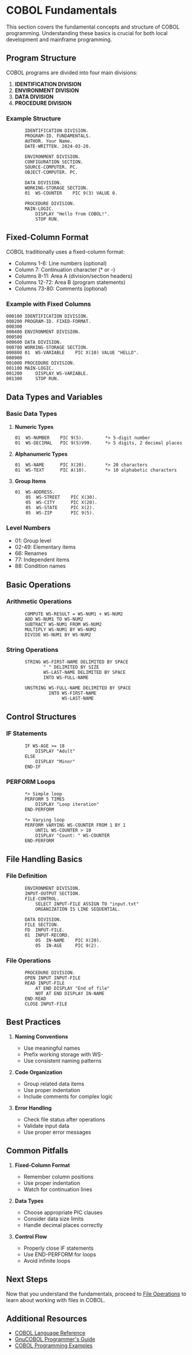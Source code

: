 # COBOL Fundamentals

This section covers the fundamental concepts and structure of COBOL programming. Understanding these basics is crucial for both local development and mainframe programming.

## Program Structure

COBOL programs are divided into four main divisions:

1. **IDENTIFICATION DIVISION**
2. **ENVIRONMENT DIVISION**
3. **DATA DIVISION**
4. **PROCEDURE DIVISION**

### Example Structure

```cobol
       IDENTIFICATION DIVISION.
       PROGRAM-ID. FUNDAMENTALS.
       AUTHOR. Your Name.
       DATE-WRITTEN. 2024-03-20.

       ENVIRONMENT DIVISION.
       CONFIGURATION SECTION.
       SOURCE-COMPUTER. PC.
       OBJECT-COMPUTER. PC.

       DATA DIVISION.
       WORKING-STORAGE SECTION.
       01  WS-COUNTER    PIC 9(3) VALUE 0.

       PROCEDURE DIVISION.
       MAIN-LOGIC.
           DISPLAY "Hello from COBOL!".
           STOP RUN.
```

## Fixed-Column Format

COBOL traditionally uses a fixed-column format:

- Columns 1-6: Line numbers (optional)
- Column 7: Continuation character (\* or -)
- Columns 8-11: Area A (division/section headers)
- Columns 12-72: Area B (program statements)
- Columns 73-80: Comments (optional)

### Example with Fixed Columns

```cobol
000100 IDENTIFICATION DIVISION.
000200 PROGRAM-ID. FIXED-FORMAT.
000300
000400 ENVIRONMENT DIVISION.
000500
000600 DATA DIVISION.
000700 WORKING-STORAGE SECTION.
000800 01  WS-VARIABLE    PIC X(10) VALUE "HELLO".
000900
001000 PROCEDURE DIVISION.
001100 MAIN-LOGIC.
001200     DISPLAY WS-VARIABLE.
001300     STOP RUN.
```

## Data Types and Variables

### Basic Data Types

1. **Numeric Types**

   ```cobol
   01  WS-NUMBER    PIC 9(5).        *> 5-digit number
   01  WS-DECIMAL   PIC 9(5)V99.     *> 5 digits, 2 decimal places
   ```

2. **Alphanumeric Types**

   ```cobol
   01  WS-NAME      PIC X(20).       *> 20 characters
   01  WS-TEXT      PIC A(10).       *> 10 alphabetic characters
   ```

3. **Group Items**
   ```cobol
   01  WS-ADDRESS.
       05  WS-STREET    PIC X(30).
       05  WS-CITY      PIC X(20).
       05  WS-STATE     PIC X(2).
       05  WS-ZIP       PIC 9(5).
   ```

### Level Numbers

- 01: Group level
- 02-49: Elementary items
- 66: Renames
- 77: Independent items
- 88: Condition names

## Basic Operations

### Arithmetic Operations

```cobol
       COMPUTE WS-RESULT = WS-NUM1 + WS-NUM2
       ADD WS-NUM1 TO WS-NUM2
       SUBTRACT WS-NUM1 FROM WS-NUM2
       MULTIPLY WS-NUM1 BY WS-NUM2
       DIVIDE WS-NUM1 BY WS-NUM2
```

### String Operations

```cobol
       STRING WS-FIRST-NAME DELIMITED BY SPACE
              " " DELIMITED BY SIZE
              WS-LAST-NAME DELIMITED BY SPACE
              INTO WS-FULL-NAME

       UNSTRING WS-FULL-NAME DELIMITED BY SPACE
                INTO WS-FIRST-NAME
                     WS-LAST-NAME
```

## Control Structures

### IF Statements

```cobol
       IF WS-AGE >= 18
           DISPLAY "Adult"
       ELSE
           DISPLAY "Minor"
       END-IF
```

### PERFORM Loops

```cobol
       *> Simple loop
       PERFORM 5 TIMES
           DISPLAY "Loop iteration"
       END-PERFORM

       *> Varying loop
       PERFORM VARYING WS-COUNTER FROM 1 BY 1
           UNTIL WS-COUNTER > 10
           DISPLAY "Count: " WS-COUNTER
       END-PERFORM
```

## File Handling Basics

### File Definition

```cobol
       ENVIRONMENT DIVISION.
       INPUT-OUTPUT SECTION.
       FILE-CONTROL.
           SELECT INPUT-FILE ASSIGN TO "input.txt"
           ORGANIZATION IS LINE SEQUENTIAL.

       DATA DIVISION.
       FILE SECTION.
       FD  INPUT-FILE.
       01  INPUT-RECORD.
           05  IN-NAME    PIC X(20).
           05  IN-AGE     PIC 9(2).
```

### File Operations

```cobol
       PROCEDURE DIVISION.
       OPEN INPUT INPUT-FILE
       READ INPUT-FILE
           AT END DISPLAY "End of file"
           NOT AT END DISPLAY IN-NAME
       END-READ
       CLOSE INPUT-FILE
```

## Best Practices

1. **Naming Conventions**

   - Use meaningful names
   - Prefix working storage with WS-
   - Use consistent naming patterns

2. **Code Organization**

   - Group related data items
   - Use proper indentation
   - Include comments for complex logic

3. **Error Handling**
   - Check file status after operations
   - Validate input data
   - Use proper error messages

## Common Pitfalls

1. **Fixed-Column Format**

   - Remember column positions
   - Use proper indentation
   - Watch for continuation lines

2. **Data Types**

   - Choose appropriate PIC clauses
   - Consider data size limits
   - Handle decimal places correctly

3. **Control Flow**
   - Properly close IF statements
   - Use END-PERFORM for loops
   - Avoid infinite loops

## Next Steps

Now that you understand the fundamentals, proceed to [File Operations](03-file-operations.md) to learn about working with files in COBOL.

## Additional Resources

- [COBOL Language Reference](https://www.ibm.com/docs/en/cobol-zos)
- [GnuCOBOL Programmer's Guide](https://gnucobol.sourceforge.io/guides.html)
- [COBOL Programming Examples](https://www.tutorialspoint.com/cobol/cobol_program_structure.htm)
